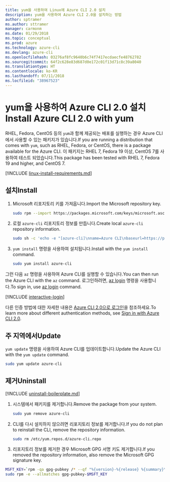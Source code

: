 ```yaml
---
title: yum을 사용하여 Linux에 Azure CLI 2.0 설치
description: yum을 사용하여 Azure CLI 2.0을 설치하는 방법
author: sptramer
ms.author: sttramer
manager: carmonm
ms.date: 01/29/2018
ms.topic: conceptual
ms.prod: azure
ms.technology: azure-cli
ms.devlang: azure-cli
ms.openlocfilehash: 03276af8fc9640b6c74f7417ecdaecfe48762782
ms.sourcegitcommit: 64f2c628e83d687d0e172c01f13d71c8c39a8040
ms.translationtype: HT
ms.contentlocale: ko-KR
ms.lasthandoff: 07/11/2018
ms.locfileid: "38967523"
---
```

# <a name="install-azure-cli-20-with-yum"></a><span data-ttu-id="77573-103">yum을 사용하여 Azure CLI 2.0 설치</span><span class="sxs-lookup"><span data-stu-id="77573-103">Install Azure CLI 2.0 with yum</span></span>

<span data-ttu-id="77573-104">RHEL, Fedora, CentOS 등의 `yum`과 함께 제공되는 배포를 실행하는 경우 Azure CLI에서 사용할 수 있는 패키지가 있습니다.</span><span class="sxs-lookup"><span data-stu-id="77573-104">If you are running a distribution that comes with `yum`, such as RHEL, Fedora, or CentOS, there is a package available for the Azure CLI.</span></span> <span data-ttu-id="77573-105">이 패키지는 RHEL 7, Fedora 19 이상, CentOS 7를 사용하여 테스트 되었습니다.</span><span class="sxs-lookup"><span data-stu-id="77573-105">This package has been tested with RHEL 7, Fedora 19 and higher, and CentOS 7.</span></span>

[!INCLUDE [linux-install-requirements.md](includes/linux-install-requirements.md)]

## <a name="install"></a><span data-ttu-id="77573-106">설치</span><span class="sxs-lookup"><span data-stu-id="77573-106">Install</span></span>

1. <span data-ttu-id="77573-107">Microsoft 리포지토리 키를 가져옵니다.</span><span class="sxs-lookup"><span data-stu-id="77573-107">Import the Microsoft repository key.</span></span>

   ```bash
   sudo rpm --import https://packages.microsoft.com/keys/microsoft.asc
   ```

2. <span data-ttu-id="77573-108">로컬 `azure-cli` 리포지토리 정보를 만듭니다.</span><span class="sxs-lookup"><span data-stu-id="77573-108">Create local `azure-cli` repository information.</span></span>

   ```bash
   sudo sh -c 'echo -e "[azure-cli]\nname=Azure CLI\nbaseurl=https://packages.microsoft.com/yumrepos/azure-cli\nenabled=1\ngpgcheck=1\ngpgkey=https://packages.microsoft.com/keys/microsoft.asc" > /etc/yum.repos.d/azure-cli.repo'
   ```

3. <span data-ttu-id="77573-109">`yum install` 명령을 사용하여 설치됩니다.</span><span class="sxs-lookup"><span data-stu-id="77573-109">Install with the `yum install` command.</span></span>

   ```bash
   sudo yum install azure-cli
   ```

<span data-ttu-id="77573-110">그런 다음 `az` 명령을 사용하여 Azure CLI를 실행할 수 있습니다.</span><span class="sxs-lookup"><span data-stu-id="77573-110">You can then run the Azure CLI with the `az` command.</span></span> <span data-ttu-id="77573-111">로그인하려면, [az login](/cli/azure/reference-index#az-login) 명령을 사용합니다.</span><span class="sxs-lookup"><span data-stu-id="77573-111">To sign in, use [az login](/cli/azure/reference-index#az-login) command.</span></span>

[!INCLUDE [interactive-login](includes/interactive-login.md)]

<span data-ttu-id="77573-112">다른 인증 방법에 대한 자세한 내용은 [Azure CLI 2.0으로 로그인](authenticate-azure-cli.md)을 참조하세요.</span><span class="sxs-lookup"><span data-stu-id="77573-112">To learn more about different authentication methods, see [Sign in with Azure CLI 2.0](authenticate-azure-cli.md).</span></span>

## <a name="update"></a><span data-ttu-id="77573-113">주 지역에서</span><span class="sxs-lookup"><span data-stu-id="77573-113">Update</span></span>

<span data-ttu-id="77573-114">`yum update` 명령을 사용하여 Azure CLI를 업데이트합니다.</span><span class="sxs-lookup"><span data-stu-id="77573-114">Update the Azure CLI with the `yum update` command.</span></span>

```bash
sudo yum update azure-cli
```

## <a name="uninstall"></a><span data-ttu-id="77573-115">제거</span><span class="sxs-lookup"><span data-stu-id="77573-115">Uninstall</span></span>

[!INCLUDE [uninstall-boilerplate.md](includes/uninstall-boilerplate.md)]

1. <span data-ttu-id="77573-116">시스템에서 패키지를 제거합니다.</span><span class="sxs-lookup"><span data-stu-id="77573-116">Remove the package from your system.</span></span>

   ```bash
   sudo yum remove azure-cli
   ```

2. <span data-ttu-id="77573-117">CLI를 다시 설치하지 않으려면 리포지토리 정보를 제거합니다.</span><span class="sxs-lookup"><span data-stu-id="77573-117">If you do not plan to reinstall the CLI, remove the repository information.</span></span>

   ```bash
   sudo rm /etc/yum.repos.d/azure-cli.repo
   ```

3. <span data-ttu-id="77573-118">리포지토리 정보를 제거한 경우 Microsoft GPG 서명 키도 제거합니다.</span><span class="sxs-lookup"><span data-stu-id="77573-118">If you removed the repository information, also remove the Microsoft GPG signature key.</span></span>

  ```bash
  MSFT_KEY=`rpm -qa gpg-pubkey /* --qf "%{version}-%{release} %{summary}\n" | grep Microsoft | awk '{print $1}'`
  sudo rpm -e --allmatches gpg-pubkey-$MSFT_KEY
  ```
